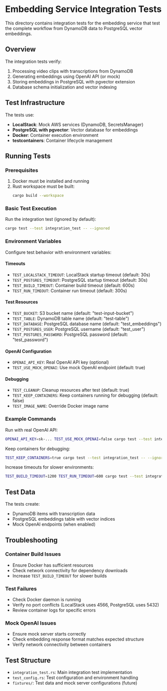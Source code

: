 # Embedding Service Integration Tests

This directory contains integration tests for the embedding service that test the complete workflow from DynamoDB data to PostgreSQL vector embeddings.

## Overview

The integration tests verify:
1. Processing video clips with transcriptions from DynamoDB
2. Generating embeddings using OpenAI API (or mock)
3. Storing embeddings in PostgreSQL with pgvector extension
4. Database schema initialization and vector indexing

## Test Infrastructure

The tests use:
- **LocalStack**: Mock AWS services (DynamoDB, SecretsManager)
- **PostgreSQL with pgvector**: Vector database for embeddings
- **Docker**: Container execution environment
- **testcontainers**: Container lifecycle management

## Running Tests

### Prerequisites

1. Docker must be installed and running
2. Rust workspace must be built:
   ```bash
   cargo build --workspace
   ```

### Basic Test Execution

Run the integration test (ignored by default):
```bash
cargo test --test integration_test -- --ignored
```

### Environment Variables

Configure test behavior with environment variables:

#### Timeouts
- `TEST_LOCALSTACK_TIMEOUT`: LocalStack startup timeout (default: 30s)
- `TEST_POSTGRES_TIMEOUT`: PostgreSQL startup timeout (default: 30s)  
- `TEST_BUILD_TIMEOUT`: Container build timeout (default: 600s)
- `TEST_RUN_TIMEOUT`: Container run timeout (default: 300s)

#### Test Resources
- `TEST_BUCKET`: S3 bucket name (default: "test-input-bucket")
- `TEST_TABLE`: DynamoDB table name (default: "test-table")
- `TEST_DATABASE`: PostgreSQL database name (default: "test_embeddings")
- `TEST_POSTGRES_USER`: PostgreSQL username (default: "test_user")
- `TEST_POSTGRES_PASSWORD`: PostgreSQL password (default: "test_password")

#### OpenAI Configuration
- `OPENAI_API_KEY`: Real OpenAI API key (optional)
- `TEST_USE_MOCK_OPENAI`: Use mock OpenAI endpoint (default: true)

#### Debugging
- `TEST_CLEANUP`: Cleanup resources after test (default: true)
- `TEST_KEEP_CONTAINERS`: Keep containers running for debugging (default: false)
- `TEST_IMAGE_NAME`: Override Docker image name

### Example Commands

Run with real OpenAI API:
```bash
OPENAI_API_KEY=sk-... TEST_USE_MOCK_OPENAI=false cargo test --test integration_test -- --ignored
```

Keep containers for debugging:
```bash
TEST_KEEP_CONTAINERS=true cargo test --test integration_test -- --ignored
```

Increase timeouts for slower environments:
```bash
TEST_BUILD_TIMEOUT=1200 TEST_RUN_TIMEOUT=600 cargo test --test integration_test -- --ignored
```

## Test Data

The tests create:
- DynamoDB items with transcription data
- PostgreSQL embeddings table with vector indices
- Mock OpenAI endpoints (when enabled)

## Troubleshooting

### Container Build Issues
- Ensure Docker has sufficient resources
- Check network connectivity for dependency downloads
- Increase `TEST_BUILD_TIMEOUT` for slower builds

### Test Failures
- Check Docker daemon is running
- Verify no port conflicts (LocalStack uses 4566, PostgreSQL uses 5432)
- Review container logs for specific errors

### Mock OpenAI Issues
- Ensure mock server starts correctly
- Check embedding response format matches expected structure
- Verify network connectivity between containers

## Test Structure

- `integration_test.rs`: Main integration test implementation
- `test_config.rs`: Test configuration and environment handling
- `fixtures/`: Test data and mock server configurations (future)
